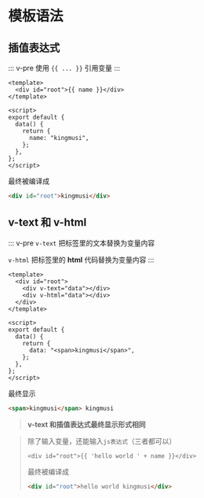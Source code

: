 # 模板语法

## 插值表达式

::: v-pre
使用 `{{ ... }}` 引用变量
:::

```vue
<template>
  <div id="root">{{ name }}</div>
</template>

<script>
export default {
  data() {
    return {
      name: "kingmusi",
    };
  },
};
</script>
```

最终被编译成

```html
<div id="root">kingmusi</div>
```

## v-text 和 v-html

::: v-pre
`v-text` 把标签里的文本替换为变量内容

`v-html` 把标签里的 **html** 代码替换为变量内容
:::

```vue
<template>
  <div id="root">
    <div v-text="data"></div>
    <div v-html="data"></div>
  </div>
</template>

<script>
export default {
  data() {
    return {
      data: "<span>kingmusi</span>",
    };
  },
};
</script>
```

最终显示

```html
<span>kingmusi</span> kingmusi
```

> **v-text 和插值表达式最终显示形式相同**

> 除了输入变量，还能输入`js表达式`（三者都可以）
>
> ```vue
> <div id="root">{{ 'hello world ' + name }}</div>
> ```
>
> 最终被编译成
>
> ```html
> <div id="root">hello world kingmusi</div>
> ```
